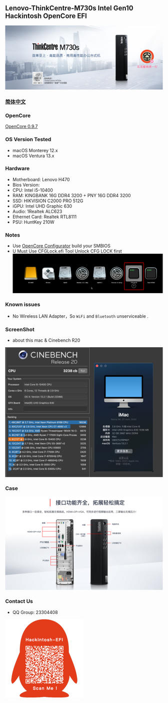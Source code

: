 ## Lenovo-ThinkCentre-M730s Intel Gen10 Hackintosh OpenCore EFI

![image](ScreenShot/M730s.png)

### [简体中文](README.zh_CN.md)

### OpenCore

[OpenCore 0.9.7](https://github.com/acidanthera/OpenCorePkg)

### OS Version Tested

- macOS Monterey 12.x
- macOS Ventura  13.x 

### Hardware

- Motherboard: Lenovo H470
- Bios Version: 
- CPU: Intel i5-10400
- RAM: KINGBANK 16G DDR4 3200 + PNY 16G DDR4 3200
- SSD: HIKVISION C2000 PRO 512G
- iGPU: Intel UHD Graphic 630
- Audio: 1Realtek ALC623
- Ethernet Card: Realtek RTL8111
- PSU: HuntKey 210W

### Notes
 - Use [OpenCore Configurator](https://mackie100projects.altervista.org/opencore-configurator/) build your SMBIOS
 - U Must Use CFGLock.efi Tool Unlock CFG LOCK first
![image](ScreenShot/CFGLock.efi.png)

### Known issues

- No Wireless LAN Adapter，So `WiFi` and `Bluetooth` unserviceable .

### ScreenShot

 - about this mac & Cinebench R20

![image](ScreenShot/imac.png)

### Case

![image](ScreenShot/case.png)

### Contact Us

 - QQ Group: 23304408

![image](ScreenShot/QRCode.png)